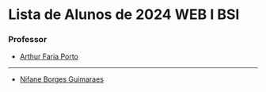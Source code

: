 
# Lista de Alunos de 2024 WEB I BSI

### Professor

- [Arthur Faria Porto](https://github.com/arthurfporto)

---

[comment]: <> (INSTRUÇÕES >>> Coloque abaixo o seu nome completo e o link para o seu github, com base no exemplo do que fiz no nome do professor)

- [Nifane Borges Guimaraes](https://github.com/Nifane3)